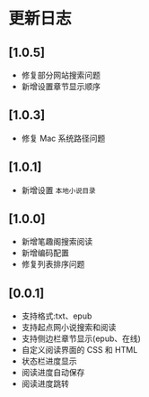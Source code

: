 # 更新日志

## [1.0.5]

- 修复部分网站搜索问题
- 新增设置章节显示顺序

## [1.0.3]

- 修复 Mac 系统路径问题

## [1.0.1]

- 新增设置 `本地小说目录`

## [1.0.0]

- 新增笔趣阁搜索阅读
- 新增编码配置
- 修复列表排序问题

## [0.0.1]

- 支持格式:txt、epub
- 支持起点网小说搜索和阅读
- 支持侧边栏章节显示(epub、在线)
- 自定义阅读界面的 CSS 和 HTML
- 状态栏进度显示
- 阅读进度自动保存
- 阅读进度跳转
